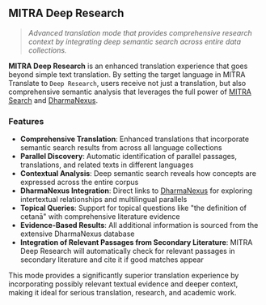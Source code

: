 ## MITRA Deep Research

> *Advanced translation mode that provides comprehensive research context by integrating deep semantic search across entire data collections.*

**MITRA Deep Research** is an enhanced translation experience that goes beyond simple text translation. By setting the target language in MITRA Translate to `Deep Research`, users receive not just a translation, but also comprehensive semantic analysis that leverages the full power of [MITRA Search](search.md) and [DharmaNexus](../../dharmanexus.md).

### Features
- **Comprehensive Translation**: Enhanced translations that incorporate semantic search results from across all language collections
- **Parallel Discovery**: Automatic identification of parallel passages, translations, and related texts in different languages
- **Contextual Analysis**: Deep semantic search reveals how concepts are expressed across the entire corpus
- **DharmaNexus Integration**: Direct links to [DharmaNexus](../../dharmanexus.md) for exploring intertextual relationships and multilingual parallels
- **Topical Queries**: Support for topical questions like "the definition of cetanā" with comprehensive literature evidence
- **Evidence-Based Results**: All additional information is sourced from the extensive DharmaNexus database  
- **Integration of Relevant Passages from Secondary Literature**: MITRA Deep Research will automatically check for relevant passages in secondary literature and cite it if good matches appear

This mode provides a significantly superior translation experience by incorporating possibly relevant textual evidence and deeper context, making it ideal for serious translation, research, and academic work. 